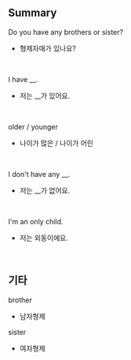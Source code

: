 ## Summary

Do you have any brothers or sister?
- 형제자매가 있나요?

<br>

I have __.
- 저는 __가 있어요.

<br>

older / younger
- 나이가 많은 / 나이가 어린

<br>

I don't have any __.
- 저는 __가 없어요.

<br>

I'm an only child.
- 저는 외동이에요.

<br>

## 기타

brother
- 남자형제

sister
- 여자형제
